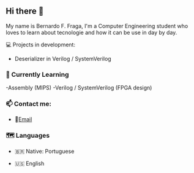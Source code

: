 ## Hi there 👋
My name is Bernardo F. Fraga, I'm a Computer Engineering student who loves to learn about tecnologie and how it can be use in day by day.

💻 Projects in development:

- Deserializer in Verilog / SystemVerilog

### 📖 Currently Learning
-Assembly (MIPS)
-Verilog / SystemVerilog (FPGA design)

### 📫 Contact me:

- 📧[Email](mailto:bfoquesdefraga@gmail.com)  

### 🗺 Languages

- 🇧🇷 Native: Portuguese

- 🇺🇸 English


